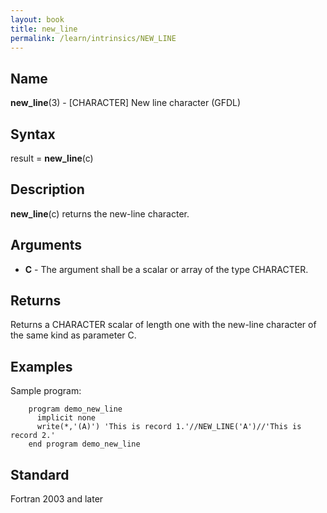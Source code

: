 ```yaml
---
layout: book
title: new_line
permalink: /learn/intrinsics/NEW_LINE
---
```

## __Name__

__new\_line__(3) - \[CHARACTER\] New line character
(GFDL)

## __Syntax__

result = __new\_line__(c)

## __Description__

__new\_line__(c) returns the new-line character.

## __Arguments__

  - __C__
    \- The argument shall be a scalar or array of the type CHARACTER.

## __Returns__

Returns a CHARACTER scalar of length one with the new-line character of
the same kind as parameter C.

## __Examples__

Sample program:

```
    program demo_new_line
      implicit none
      write(*,'(A)') 'This is record 1.'//NEW_LINE('A')//'This is record 2.'
    end program demo_new_line
```

## __Standard__

Fortran 2003 and later
